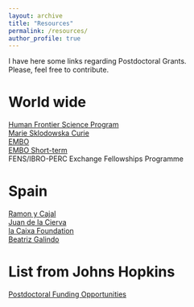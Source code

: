 ```yaml
---
layout: archive
title: "Resources"
permalink: /resources/
author_profile: true
---
```


I have here some links regarding Postdoctoral Grants.  
Please, feel free to contribute.

World wide
==========
[Human Frontier Science Program](https://www.hfsp.org/funding/hfsp-funding/postdoctoral-fellowships)  
[Marie Sklodowska Curie](https://marie-sklodowska-curie-actions.ec.europa.eu/actions/postdoctoral-fellowships)  
[EMBO](https://www.embo.org/funding/fellowships-grants-and-career-support/postdoctoral-fellowships/)  
[EMBO Short-term](https://www.embo.org/funding/fellowships-grants-and-career-support/scientific-exchange-grants/)  
FENS/IBRO-PERC Exchange Fellowships Programme
  
Spain  
=========
[Ramon y Cajal](https://www.aei.gob.es/convocatorias/buscador-convocatorias/ayudas-contratos-ramon-cajal-ryc-2022)  
[Juan de la Cierva](https://www.aei.gob.es/en/announcements/announcements-finder/ayudas-contratos-juan-cierva-2022)  
[la Caixa Foundation](https://lacaixafoundation.org/en/postdoctoral-junior-leader-fellowships-description)  
[Beatriz Galindo](https://www.universidades.gob.es/convocatoria-beatriz-galindo-de-ayudas-para-la-atraccion-del-talento-investigador-2022/)  

List from Johns Hopkins   
==========
[Postdoctoral Funding Opportunities](https://research.jhu.edu/rdt/funding-opportunities/postdoctoral/)
